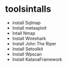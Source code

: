 # toolsintalls
* install Sqlmap
* Install metasploit 
* Intall Nmap 
* Install Wireshark 
* Install John The Riper 
* Install Setoolkit 
* Install Wpscan 
* Install KatanaFramework
